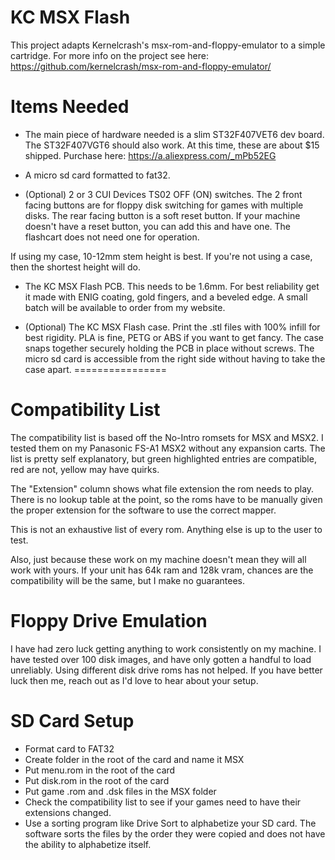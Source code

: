 KC MSX Flash
============

This project adapts Kernelcrash's msx-rom-and-floppy-emulator to a simple cartridge. For more info on the project see here: https://github.com/kernelcrash/msx-rom-and-floppy-emulator/

Items Needed
============

- The main piece of hardware needed is a slim ST32F407VET6 dev board. The ST32F407VGT6 should also work. At this time, these are about $15 shipped. Purchase here: https://a.aliexpress.com/_mPb52EG

- A micro sd card formatted to fat32.

- (Optional) 2 or 3 CUI Devices TS02 OFF (ON) switches. The 2 front facing buttons are for floppy disk switching for games with multiple disks. The rear facing button is a soft reset button. If your machine doesn't have a reset button, you can add this and have one. The flashcart does not need one for operation.

If using my case, 10-12mm stem height is best. If you're not using a case, then the shortest height will do.

- The KC MSX Flash PCB. This needs to be 1.6mm. For best reliability get it made with ENIG coating, gold fingers, and a beveled edge. A small batch will be available to order from my website.

- (Optional) The KC MSX Flash case. Print the .stl files with 100% infill for best rigidity. PLA is fine, PETG or ABS if you want to get fancy. The case snaps together securely holding the PCB in place without screws. The micro sd card is accessible from the right side without having to take the case apart.
================

Compatibility List
==================

The compatibility list is based off the No-Intro romsets for MSX and MSX2. I tested them on my Panasonic FS-A1 MSX2 without any expansion carts. The list is pretty self explanatory, but green highlighted entries are compatible, red are not, yellow may have quirks.

The "Extension" column shows what file extension the rom needs to play. There is no lookup table at the point, so the roms have to be manually given the proper extension for the software to use the correct mapper.

This is not an exhaustive list of every rom. Anything else is up to the user to test. 

Also, just because these work on my machine doesn't mean they will all work with yours. If your unit has 64k ram and 128k vram, chances are the compatibility will be the same, but I make no guarantees.

Floppy Drive Emulation
======================

I have had zero luck getting anything to work consistently on my machine. I have tested over 100 disk images, and have only gotten a handful to load unreliably. Using different disk drive roms has not helped. If you have better luck then me, reach out as I'd love to hear about your setup.

SD Card Setup
=============

- Format card to FAT32
- Create folder in the root of the card and name it MSX
- Put menu.rom in the root of the card
- Put disk.rom in the root of the card
- Put game .rom and .dsk files in the MSX folder
- Check the compatibility list to see if your games need to have their extensions changed.
- Use a sorting program like Drive Sort to alphabetize your SD card. The software sorts the files by the order they were copied and does not have the ability to alphabetize itself.
